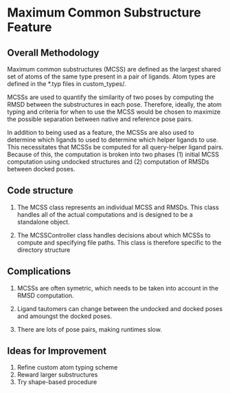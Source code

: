 # Maximum Common Substructure Feature

## Overall Methodology

Maximum common substructures (MCSS) are defined as the largest shared set of atoms of the same type present in a pair of ligands. Atom types are defined in the *.typ files in custom_types/.

MCSSs are used to quantify the similarity of two poses by computing the RMSD between
the substructures in each pose. Therefore, ideally, the atom typing and criteria for
when to use the MCSS would be chosen to maximize the possible separation between
native and reference pose pairs.

In addition to being used as a feature, the MCSSs are also used to determine which ligands to used to determine which helper ligands to use. This necessitates that MCSSs be computed for all query-helper ligand pairs. Because of this, the computation is broken into two phases (1) initial MCSS computation using undocked structures and (2) computation of RMSDs between docked poses.

## Code structure

1. The MCSS class represents an individual MCSS and RMSDs. This class handles all of the actual computations and is designed to be a standalone object.

2. The MCSSController class handles decisions about which MCSSs to compute and specifying file paths. This class is therefore specific to the directory structure

## Complications

1. MCSSs are often symetric, which needs to be taken into account in the RMSD computation.

2. Ligand tautomers can change between the undocked and docked poses and amoungst the docked poses.

3. There are lots of pose pairs, making runtimes slow.

## Ideas for Improvement

1. Refine custom atom typing scheme
2. Reward larger substructures
3. Try shape-based procedure

